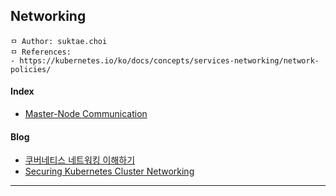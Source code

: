## Networking

```
ㅁ Author: suktae.choi
ㅁ References:
- https://kubernetes.io/ko/docs/concepts/services-networking/network-policies/
```

#### Index

- [Master-Node Communication](https://kubernetes.io/ko/docs/concepts/architecture/master-node-communication/)

#### Blog

- [쿠버네티스 네트워킹 이해하기](https://coffeewhale.com/k8s/network/2019/04/19/k8s-network-01/)
- [Securing Kubernetes Cluster Networking](https://ahmet.im/blog/kubernetes-network-policy/)

***

